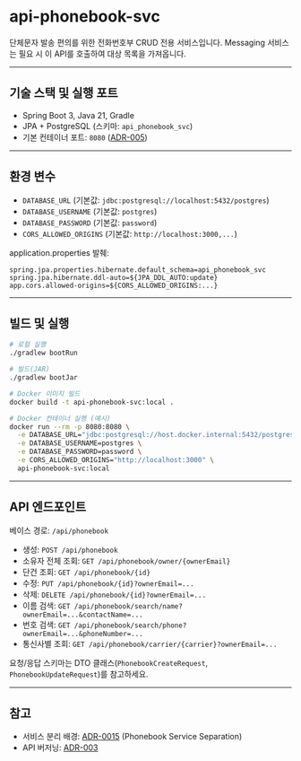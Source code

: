 # api-phonebook-svc

단체문자 발송 편의를 위한 전화번호부 CRUD 전용 서비스입니다. Messaging 서비스는 필요 시 이 API를 호출하여 대상 목록을 가져옵니다.

---

## 기술 스택 및 실행 포트
- Spring Boot 3, Java 21, Gradle
- JPA + PostgreSQL (스키마: `api_phonebook_svc`)
- 기본 컨테이너 포트: `8080` ([ADR-005](../msa-project-hub/docs/adr/ADR-005-service-port-convention.md))

---

## 환경 변수
- `DATABASE_URL` (기본값: `jdbc:postgresql://localhost:5432/postgres`)
- `DATABASE_USERNAME` (기본값: `postgres`)
- `DATABASE_PASSWORD` (기본값: `password`)
- `CORS_ALLOWED_ORIGINS` (기본값: `http://localhost:3000,...`)

application.properties 발췌:
```properties
spring.jpa.properties.hibernate.default_schema=api_phonebook_svc
spring.jpa.hibernate.ddl-auto=${JPA_DDL_AUTO:update}
app.cors.allowed-origins=${CORS_ALLOWED_ORIGINS:...}
```

---

## 빌드 및 실행
```bash
# 로컬 실행
./gradlew bootRun

# 빌드(JAR)
./gradlew bootJar

# Docker 이미지 빌드
docker build -t api-phonebook-svc:local .

# Docker 컨테이너 실행 (예시)
docker run --rm -p 8080:8080 \
  -e DATABASE_URL="jdbc:postgresql://host.docker.internal:5432/postgres" \
  -e DATABASE_USERNAME=postgres \
  -e DATABASE_PASSWORD=password \
  -e CORS_ALLOWED_ORIGINS="http://localhost:3000" \
  api-phonebook-svc:local
```

---

## API 엔드포인트
베이스 경로: `/api/phonebook`

- 생성: `POST /api/phonebook`
- 소유자 전체 조회: `GET /api/phonebook/owner/{ownerEmail}`
- 단건 조회: `GET /api/phonebook/{id}`
- 수정: `PUT /api/phonebook/{id}?ownerEmail=...`
- 삭제: `DELETE /api/phonebook/{id}?ownerEmail=...`
- 이름 검색: `GET /api/phonebook/search/name?ownerEmail=...&contactName=...`
- 번호 검색: `GET /api/phonebook/search/phone?ownerEmail=...&phoneNumber=...`
- 통신사별 조회: `GET /api/phonebook/carrier/{carrier}?ownerEmail=...`

요청/응답 스키마는 DTO 클래스(`PhonebookCreateRequest`, `PhonebookUpdateRequest`)를 참고하세요.

---

## 참고
- 서비스 분리 배경: [ADR-0015](../msa-project-hub/docs/adr/ADR-0015-phonebook-service-separation.md) (Phonebook Service Separation)
- API 버저닝: [ADR-003](../msa-project-hub/docs/adr/ADR-003-api-versioning-and-base-path.md)
